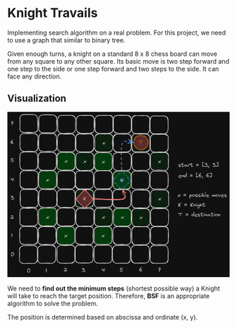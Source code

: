 # Knight Travails

Implementing search algorithm on a real problem. For this project, we need to use a graph that similar to binary tree.

Given enough turns, a knight on a standard 8 x 8 chess board can move from any square to any other square. Its basic move is two step forward and one step to the side or one step forward and two steps to the side. It can face any direction.

## Visualization

![Knight Travails](knight-travails.png)

We need to **find out the minimum steps** (shortest possible way) a Knight will take to reach the target position. Therefore, **BSF** is an appropriate algorithm to solve the problem.

The position is determined based on abscissa and ordinate (x, y).
